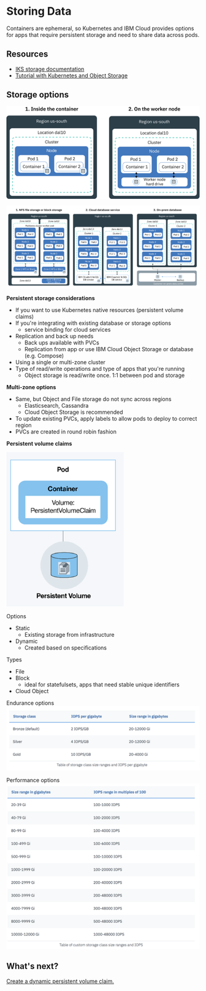 # Storing Data

Containers are ephemeral, so Kubernetes and IBM Cloud provides options for apps that require persistent storage and need to share data across pods.

## Resources
- [IKS storage documentation](https://cloud.ibm.com/docs/containers?topic=containers-storage_planning)
- [Tutorial with Kubernetes and Object Storage](https://cloud.ibm.com/docs/tutorials?topic=solution-tutorials-pub-sub-object-storage#asynchronous-data-processing-using-object-storage-and-pub-sub-messaging)

## Storage options

![Image of container filesystem volumes](images/cs_storage_nonpersistent.png)

![Image of persistent storage options](images/cs_storage_mz-ha.png)

**Persistent storage considerations**
- If you want to use Kubernetes native resources (persistent volume claims)
- If you're integrating with existing database or storage options
  - service binding for cloud services
- Replication and back up needs
  - Back ups available with PVCs
  - Replication from app or use IBM Cloud Object Storage or database (e.g. Compose)
- Using a single or multi-zone cluster
- Type of read/write operations and type of apps that you're running
  - Object storage is read/write once. 1:1 between pod and storage

**Multi-zone options**
- Same, but Object and File storage do not sync across regions
    - Elasticsearch, Cassandra
    - Cloud Object Storage is recommended
- To update existing PVCs, apply labels to allow pods to deploy to correct region
- PVCs are created in round robin fashion

**Persistent volume claims**

![persistent storage](images/Picture1.png)

Options
- Static
  - Existing storage from infrastructure
- Dynamic
  - Created based on specifications

Types
- File
- Block
  - ideal for statefulsets, apps that need stable unique identifiers 
- Cloud Object

Endurance options
![Endurance options](images/endurance.png)

Performance options
![Performance options](images/performance.png)

## What's next?

[Create a dynamic persistent volume claim.](workshop.md)
